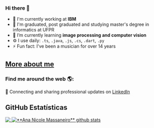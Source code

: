 ### Hi there 👋

- 🔭 I'm currently working at **IBM**
- 📖 I'm graduated, post graduated and studying master's degree in informatics at UFPR
- 🌱 I’m currently learning **image processing and computer vision**
- ⚙️ I use daily: `.ts`, `.java`, `.js`, `.cs`, `.dart`, `.py`
- ⚡ Fun fact: I've been a musician for over 14 years


## <a href="https://ananicolemassaneiro.github.io/" alt="Perfil Online" target="_blank">More about me</a>


### Find me around the web 🌎:
💼 Connecting and sharing professional updates on <a href="https://www.linkedin.com/in/ana-nicole-massaneiro/">LinkedIn</a>


## **GitHub Estatísticas**

<a href="https://github.com/Gurupreet">
  <img align="top" src="https://github-readme-stats.vercel.app/api/top-langs/?username=AnaNicoleMassaneiro&theme=dracula&line_height=40&hide_langs_below=1" />
</a>

<a href="https://github.com/Gurupreet">
 <img align="top" src="https://github-readme-stats.vercel.app/api?username=AnaNicoleMassaneiro&show_icons=true&theme=dracula&line_height=40" alt="**Ana Nicole Massaneiro** github stats"/>
</a>

<br>
